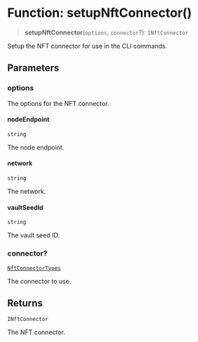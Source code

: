 # Function: setupNftConnector()

> **setupNftConnector**(`options`, `connector`?): `INftConnector`

Setup the NFT connector for use in the CLI commands.

## Parameters

### options

The options for the NFT connector.

#### nodeEndpoint

`string`

The node endpoint.

#### network

`string`

The network.

#### vaultSeedId

`string`

The vault seed ID.

### connector?

[`NftConnectorTypes`](../type-aliases/NftConnectorTypes.md)

The connector to use.

## Returns

`INftConnector`

The NFT connector.
